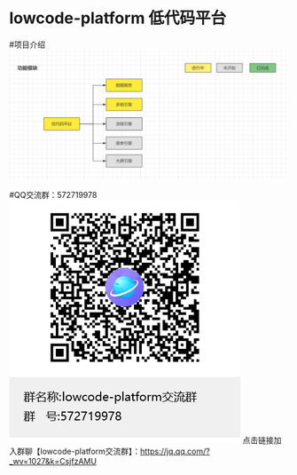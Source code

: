 # lowcode-platform 低代码平台

#项目介绍
![image](https://github.com/yufucn/lowcode-platform/blob/main/doc/images/modules.png)

#QQ交流群：572719978
![image](https://github.com/yufucn/lowcode-platform/blob/main/doc/images/lowcode-platform-qq.png)
点击链接加入群聊【lowcode-platform交流群】：https://jq.qq.com/?_wv=1027&k=CsjfzAMU
